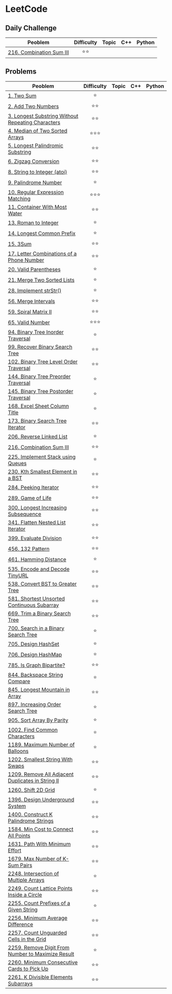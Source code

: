 # LeetCode

## Daily Challenge

| Peoblem | Difficulty | Topic | C++ | Python |
| ------- |:----------:| ----- | --- | ------ |
|[216. Combination Sum III](https://leetcode.com/problems/combination-sum-iii/)   |:star::star:         |  |    |      |


## Problems
| Peoblem | Difficulty | Topic | C++ | Python |
| ------- |:----------:| ----- | --- | ------ |
|[1. Two Sum](https://leetcode.com/problems/two-sum)                                                                                            |:star:            |            |           |        |
|[2. Add Two Numbers](https://leetcode.com/problems/add-two-numbers)                                                                            |:star::star:      |            |           |        |
|[3. Longest Substring Without Repeating Characters](https://leetcode.com/problems/longest-substring-without-repeating-characters)              |:star::star:      |            |           |        |
|[4. Median of Two Sorted Arrays](https://leetcode.com/problems/median-of-two-sorted-arrays)                                                    |:star::star::star:|            |           |        |
|[5. Longest Palindromic Substring](https://leetcode.com/problems/longest-palindromic-substring)                                                |:star::star:      |            |           |        |
|[6. Zigzag Conversion](https://leetcode.com/problems/zigzag-conversion)                                                                        |:star::star:      |            |           |        |
|[8. String to Integer (atoi)](https://leetcode.com/problems/string-to-integer-atoi)                                                            |:star::star:      |            |           |        |
|[9. Palindrome Number](https://leetcode.com/problems/palindrome-number)                                                                        |:star:            |            |           |        |
|[10. Regular Expression Matching](https://leetcode.com/problems/regular-expression-matching)                                                   |:star::star::star:|            |           |      |
|[11. Container With Most Water](https://leetcode.com/problems/container-with-most-water)                                                       |:star::star:      |            |           |        |
|[13. Roman to Integer](https://leetcode.com/problems/roman-to-integer)                                                                         |:star:            |            |           |        |
|[14. Longest Common Prefix ](https://leetcode.com/problems/longest-common-prefix)                                                              |:star:            |            |           |        |
|[15. 3Sum](https://leetcode.com/problems/3sum)                                                                                                 |:star::star:      |            |           |        |
|[17. Letter Combinations of a Phone Number](https://leetcode.com/problems/letter-combinations-of-a-phone-number)                               |:star::star:      |            |           |        |
|[20. Valid Parentheses](https://leetcode.com/problems/valid-parentheses)                                                                       |:star:            |            |           |        |
|[21. Merge Two Sorted Lists](https://leetcode.com/problems/merge-two-sorted-lists)                                                             |:star:            |            |           |        |
|[28. Implement strStr()](https://leetcode.com/problems/implement-strstr)                                                                       |:star:            |            |           |        |
|[56. Merge Intervals](https://leetcode.com/problems/merge-intervals)                                                                           |:star::star:      |            |           |        |
|[59. Spiral Matrix II](https://leetcode.com/problems/spiral-matrix-ii)                                                                         |:star::star:      |            |           |        |
|[65. Valid Number](https://leetcode.com/problems/valid-number)                                                                                 |:star::star::star:|            |           |        |
|[94. Binary Tree Inorder Traversal](https://leetcode.com/problems/binary-tree-inorder-traversal)                                               |:star:            |            |           |        |
|[99. Recover Binary Search Tree](https://leetcode.com/problems/recover-binary-search-tree)                                                     |:star::star:      |            |           |        |
|[102. Binary Tree Level Order Traversal](https://leetcode.com/problems/binary-tree-level-order-traversal)                                      |:star::star:      |            |           |        |
|[144. Binary Tree Preorder Traversal](https://leetcode.com/problems/binary-tree-preorder-traversal)                                            |:star:            |            |           |        |
|[145. Binary Tree Postorder Traversal](https://leetcode.com/problems/binary-tree-postorder-traversal)                                          |:star:            |            |           |        |
|[168. Excel Sheet Column Title](https://leetcode.com/problems/excel-sheet-column-title)                                                        |:star:            |            |           |        |
|[173. Binary Search Tree Iterator](https://leetcode.com/problems/binary-search-tree-iterator)                                                  |:star::star:      |            |           |        |
|[206. Reverse Linked List](https://leetcode.com/problems/reverse-linked-list)                                                                  |:star:            |            |           |        |
|[216. Combination Sum III](https://leetcode.com/problems/combination-sum-iii)                                                                  |:star::star:      |            |           |        |
|[225. Implement Stack using Queues](https://leetcode.com/problems/implement-stack-using-queues)                                                |:star:            |            |           |        |
|[230. Kth Smallest Element in a BST](https://leetcode.com/problems/kth-smallest-element-in-a-bst)                                              |:star::star:      |            |           |        |
|[284. Peeking Iterator](https://leetcode.com/problems/peeking-iterator)                                                                        |:star::star:      |            |           |        |
|[289. Game of Life](https://leetcode.com/problems/game-of-life)                                                                                |:star::star:      |            |           |        |
|[300. Longest Increasing Subsequence](https://leetcode.com/problems/longest-increasing-subsequence)                                            |:star::star:      |            |           |        |
|[341. Flatten Nested List Iterator](https://leetcode.com/problems/flatten-nested-list-iterator)                                                |:star::star:      |            |           |        |
|[399. Evaluate Division](https://leetcode.com/problems/evaluate-division)                                                                      |:star::star:      |            |           |        |
|[456. 132 Pattern](https://leetcode.com/problems/132-pattern)                                                                                  |:star::star:      |            |           |        |
|[461. Hamming Distance](https://leetcode.com/problems/hamming-distance)                                                                        |:star:            |            |           |        |
|[535. Encode and Decode TinyURL](https://leetcode.com/problems/encode-and-decode-tinyurl)                                                      |:star::star:      |            |           |        |
|[538. Convert BST to Greater Tree](https://leetcode.com/problems/convert-bst-to-greater-tree)                                                  |:star::star:      |            |           |        |
|[581. Shortest Unsorted Continuous Subarray](https://leetcode.com/problems/shortest-unsorted-continuous-subarray)                              |:star::star:      |            |           |        |
|[669. Trim a Binary Search Tree](https://leetcode.com/problems/trim-a-binary-search-tree)                                                      |:star::star:      |            |           |        |
|[700. Search in a Binary Search Tree](https://leetcode.com/problems/search-in-a-binary-search-tree)                                            |:star:            |            |           |        |
|[705. Design HashSet](https://leetcode.com/problems/design-hashset)                                                                            |:star:            |            |           |        |
|[706. Design HashMap](https://leetcode.com/problems/design-hashmap)                                                                            |:star:            |            |           |        |
|[785. Is Graph Bipartite?](https://leetcode.com/problems/is-graph-bipartite)                                                                   |:star::star:      |            |           |        |
|[844. Backspace String Compare](https://leetcode.com/problems/backspace-string-compare)                                                        |:star:            |            |           |        |
|[845. Longest Mountain in Array](https://leetcode.com/problems/longest-mountain-in-array)                                                      |:star::star:      |            |           |        |
|[897. Increasing Order Search Tree](https://leetcode.com/problems/increasing-order-search-tree)                                                |:star:            |            |           |        |
|[905. Sort Array By Parity](https://leetcode.com/problems/sort-array-by-parity)                                                                |:star:            |            |           |        |
|[1002. Find Common Characters](https://leetcode.com/problems/find-common-characters)                                                           |:star:            |            |           |        |
|[1189. Maximum Number of Balloons](https://leetcode.com/problems/maximum-number-of-balloons)                                                   |:star:            |            |           |        |
|[1202. Smallest String With Swaps](https://leetcode.com/problems/smallest-string-with-swaps)                                                   |:star::star:      |            |           |        |
|[1209. Remove All Adjacent Duplicates in String II](https://leetcode.com/problems/remove-all-adjacent-duplicates-in-string-ii)                 |:star::star:      |            |           |        |
|[1260. Shift 2D Grid](https://leetcode.com/problems/shift-2d-grid)                                                                             |:star:            |            |           |        |
|[1396. Design Underground System](https://leetcode.com/problems/design-underground-system)                                                     |:star::star:      |            |           |        |
|[1400. Construct K Palindrome Strings](https://leetcode.com/problems/construct-k-palindrome-strings)                                           |:star::star:      |            |           |        |
|[1584. Min Cost to Connect All Points](https://leetcode.com/problems/min-cost-to-connect-all-points)                                           |:star::star:      |            |           |        |
|[1631. Path With Minimum Effort](https://leetcode.com/problems/path-with-minimum-effort)                                                       |:star::star:      |            |           |        |
|[1679. Max Number of K-Sum Pairs](https://leetcode.com/problems/max-number-of-k-sum-pairs)                                                     |:star::star:      |            |           |        |
|[2248. Intersection of Multiple Arrays](https://leetcode.com/problems/intersection-of-multiple-arrays)                                         |:star:            |            |           |        |
|[2249. Count Lattice Points Inside a Circle](https://leetcode.com/problems/count-lattice-points-inside-a-circle)                               |:star::star:      |            |           |        |
|[2255. Count Prefixes of a Given String](https://leetcode.com/problems/count-prefixes-of-a-given-string)                                       |:star:            |            |           |        |
|[2256. Minimum Average Difference](https://leetcode.com/problems/minimum-average-difference)                                                   |:star::star:      |            |           |        |
|[2257. Count Unguarded Cells in the Grid](https://leetcode.com/problems/count-unguarded-cells-in-the-grid)                                     |:star::star:      |            |           |        |
|[2259. Remove Digit From Number to Maximize Result](https://leetcode.com/problems/remove-digit-from-number-to-maximize-result)                 |:star:            |            |           |        |
|[2260. Minimum Consecutive Cards to Pick Up](https://leetcode.com/problems/minimum-consecutive-cards-to-pick-up)                               |:star::star:      |            |           |        |
|[2261. K Divisible Elements Subarrays](https://leetcode.com/problems/k-divisible-elements-subarrays)                                           |:star::star:      |            |           |        |